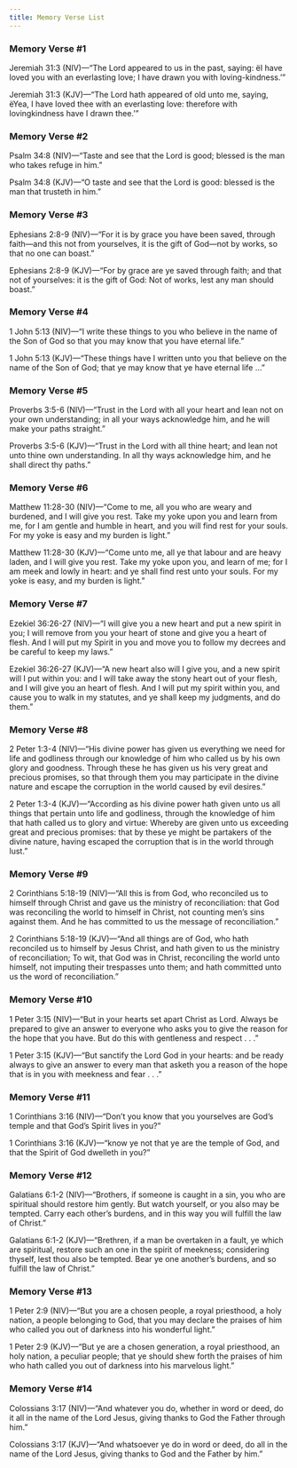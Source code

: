 ```yaml
---
title: Memory Verse List
---
```


### Memory Verse #1

Jeremiah 31:3 (NIV)—“The Lord appeared to us in the past, saying: ëI have loved you with an everlasting love; I have drawn you with loving-kindness.’”

Jeremiah 31:3 (KJV)—“The Lord hath appeared of old unto me, saying, ëYea, I have loved thee with an everlasting love: therefore with lovingkindness have I drawn thee.’”

### Memory Verse #2

Psalm 34:8 (NIV)—“Taste and see that the Lord is good; blessed is the man who takes refuge in him.”

Psalm 34:8 (KJV)—“O taste and see that the Lord is good: blessed is the man that trusteth in him.”

### Memory Verse #3

Ephesians 2:8-9 (NIV)—“For it is by grace you have been saved, through faith—and this not from yourselves, it is the gift of God—not by works, so that no one can boast.”

Ephesians 2:8-9 (KJV)—“For by grace are ye saved through faith; and that not of yourselves: it is the gift of God: Not of works, lest any man should boast.”

### Memory Verse #4

1 John 5:13 (NIV)—“I write these things to you who believe in the name of the Son of God so that you may know that you have eternal life.”

1 John 5:13 (KJV)—“These things have I written unto you that believe on the name of the Son of God; that ye may know that ye have eternal life ...”

### Memory Verse #5

Proverbs 3:5-6 (NIV)—“Trust in the Lord with all your heart and lean not on your own understanding; in all your ways acknowledge him, and he will make your paths straight.”

Proverbs 3:5-6 (KJV)—“Trust in the Lord with all thine heart; and lean not unto thine own understanding. In all thy ways acknowledge him, and he shall direct thy paths.”

### Memory Verse #6

Matthew 11:28-30 (NIV)—“Come to me, all you who are weary and burdened, and I will give you rest. Take my yoke upon you and learn from me, for I am gentle and humble in heart, and you will find rest for your souls. For my yoke is easy and my burden is light.”

Matthew 11:28-30 (KJV)—“Come unto me, all ye that labour and are heavy laden, and I will give you rest. Take my yoke upon you, and learn of me; for I am meek and lowly in heart: and ye shall find rest unto your souls. For my yoke is easy, and my burden is light.”

### Memory Verse #7

Ezekiel 36:26-27 (NIV)—“I will give you a new heart and put a new spirit in you; I will remove from you your heart of stone and give you a heart of flesh. And I will put my Spirit in you and move you to follow my decrees and be careful to keep my laws.”

Ezekiel 36:26-27 (KJV)—“A new heart also will I give you, and a new spirit will I put within you: and I will take away the stony heart out of your flesh, and I will give you an heart of flesh. And I will put my spirit within you, and cause you to walk in my statutes, and ye shall keep my judgments, and do them.”

### Memory Verse #8

2 Peter 1:3-4 (NIV)—“His divine power has given us everything we need for life and godliness through our knowledge of him who called us by his own glory and goodness. Through
these he has given us his very great and precious promises, so that through them you may participate in the divine nature and escape the corruption in the world caused by evil desires.”

2 Peter 1:3-4 (KJV)—“According as his divine power hath given unto us all things that pertain unto life and godliness, through the knowledge of him that hath called us to glory and virtue: Whereby are given unto us exceeding great and precious promises: that by these ye might be partakers of the divine nature, having escaped the corruption that is in the world through lust.”

### Memory Verse #9

2 Corinthians 5:18-19 (NIV)—“All this is from God, who reconciled us to himself through Christ and gave us the ministry of reconciliation: that God was reconciling the world to himself in Christ, not counting men’s sins against them. And he has committed to us the message of reconciliation.”

2 Corinthians 5:18-19 (KJV)—“And all things are of God, who hath reconciled us to himself by Jesus Christ, and hath given to us the ministry of reconciliation; To wit, that God was in Christ, reconciling the world unto himself, not imputing their trespasses unto them; and hath committed unto us the word of reconciliation.”

### Memory Verse #10

1 Peter 3:15 (NIV)—“But in your hearts set apart Christ as Lord. Always be prepared to give an answer to everyone who asks you to give the reason for the hope that you have. But do this with gentleness and respect . . .”

1 Peter 3:15 (KJV)—“But sanctify the Lord God in your hearts: and be ready always to give an answer to every man that asketh you a reason of the hope that is in you with meekness and fear . . .”

### Memory Verse #11

1 Corinthians 3:16 (NIV)—“Don’t you know that you yourselves are God’s temple and that God’s Spirit lives in you?”

1 Corinthians 3:16 (KJV)—“know ye not that ye are the temple of God, and that the Spirit of God dwelleth in you?”

### Memory Verse #12

Galatians 6:1-2 (NIV)—“Brothers, if someone is caught in a sin, you who are spiritual should restore him gently. But watch yourself, or you also may be tempted. Carry each other’s burdens, and in this way you will fulfill the law of Christ.”

Galatians 6:1-2 (KJV)—“Brethren, if a man be overtaken in a fault, ye which are spiritual, restore such an one in the spirit of meekness; considering thyself, lest thou also be tempted. Bear ye one another’s burdens, and so fulfill the law of Christ.”

### Memory Verse #13

1 Peter 2:9 (NIV)—“But you are a chosen people, a royal priesthood, a holy nation, a people belonging to God, that you may declare the praises of him who called you out of darkness into his wonderful light.”

1 Peter 2:9 (KJV)—“But ye are a chosen generation, a royal priesthood, an holy nation, a peculiar people; that ye should shew forth the praises of him who hath called you out of darkness into his marvelous light.”

### Memory Verse #14

Colossians 3:17 (NIV)—“And whatever you do, whether in word or deed, do it all in the name of the Lord Jesus, giving thanks to God the Father through him.”

Colossians 3:17 (KJV)—“And whatsoever ye do in word or deed, do all in the name of the Lord Jesus, giving thanks to God and the Father by him.”
